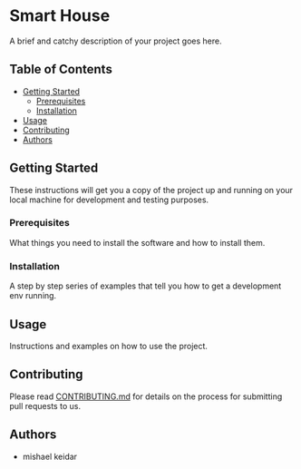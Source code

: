 # Smart House

A brief and catchy description of your project goes here.

## Table of Contents
- [Getting Started](#getting-started)
  - [Prerequisites](#prerequisites)
  - [Installation](#installation)
- [Usage](#usage)
- [Contributing](#contributing)
- [Authors](#authors)

## Getting Started
These instructions will get you a copy of the project up and running on your local machine for development and testing purposes.

### Prerequisites
What things you need to install the software and how to install them.

### Installation
A step by step series of examples that tell you how to get a development env running.

## Usage
Instructions and examples on how to use the project.

## Contributing
Please read [CONTRIBUTING.md](https://github.com/username/project-name/blob/master/CONTRIBUTING.md) for details on the process for submitting pull requests to us.

## Authors
- mishael keidar
